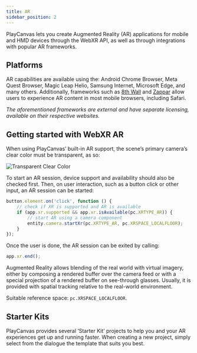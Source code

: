 ```yaml
---
title: AR
sidebar_position: 2
---
```


PlayCanvas lets you create Augmented Reality (AR) applications for mobile and HMD devices through the WebXR API, as well as through integrations with popular AR frameworks.

## Platforms

AR capabilities are available using the: Android Chrome Browser, Meta Quest Browser, Magic Leap Helio, Samsung Internet, Microsoft Edge, and many others. Additionally, frameworks such as [8th Wall][3] and [Zappar][4] allow users to experience AR content in most mobile browsers, including Safari.

*The aforementioned frameworks are external and have separate licensing, available on their respective websites.*

## Getting started with WebXR AR

When using PlayCanvas’ built-in AR support, the scene’s primary camera’s clear color must be transparent, as so:

![Transparent Clear Color][5]

To start an AR session, device support and availability should also be checked first. Then, on user interaction, such as a button click or other input, an AR session can be started:

```javascript
button.element.on('click', function () {
    // check if XR is supported and AR is available
    if (app.xr.supported && app.xr.isAvailable(pc.XRTYPE_AR)) {
        // start AR using a camera component
        entity.camera.startXr(pc.XRTYPE_AR, pc.XRSPACE_LOCALFLOOR);
    }
});
```

Once the user is done, the AR session can be exited by calling:

```javascript
app.xr.end();
```

Augmented Reality allows blending of the real world with virtual imagery, either by composing a rendered buffer over the camera feed or with a special projection of a rendered buffer on see-through glasses. Usually, it is provided with spatial tracking relative to the real-world environment.

Suitable reference space: `pc.XRSPACE_LOCALFLOOR`.

## Starter Kits

PlayCanvas provides several ‘Starter Kit’ projects to help you and your AR experiences get up and running faster. When creating a new project, simply select from the dialogue the template that suits you best.

[2]: https://webkit.org/status/#specification-webxr
[3]: /user-manual/xr/ar/8th-wall-integration/
[4]: /user-manual/xr/ar/zappar-integration/
[5]: /images/user-manual/xr/ar/transparent-clear-color.png